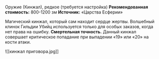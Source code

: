 Оружие (Кинжал), редкое (требуется настройка)
**Рекомендованная стоимость:** 800-1200 зм
**Источник:** «Царства Есферии»

Магический кинжал, который сам находит сердце жертвы. Волшебный клинок Гильдии Убийц используется только для особых заказов, когда нет права на ошибку.
**Смертельная точность.** Данный кинжал совершает критическое попадание при выпадении «19» или «20» на кости атаки.

![[кинжал приговора.jpg]]